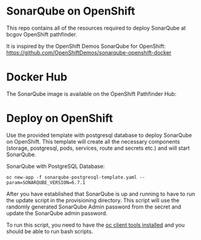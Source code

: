 # SonarQube on OpenShift
This repo contains all of the resources required to deploy SonarQube at bcgov OpenShift pathfinder.

It is inspired by the OpenShift Demos SonarQube for OpenShift:
https://github.com/OpenShiftDemos/sonarqube-openshift-docker

# Docker Hub

The SonarQube image is available on the OpenShift Pathfinder Hub:

# Deploy on OpenShift
Use the provided template with postgresql database to deploy SonarQube on 
OpenShift. This template will create all the necessary components (storage, postgresql, pods, services, route and secrets etc.) and will start SonarQube.

SonarQube with PostgreSQL Database:

    oc new-app -f sonarqube-postgresql-template.yaml --param=SONARQUBE_VERSION=6.7.1
 
After you have established that SonarQube is up and running to have to run the update script in the provisioning directory. This script will use the randomly generated SonarQube Admin password from the secret and update the SonarQube admin password.

To run this script, you need to have the [oc client tools installed](https://www.openshift.org/download.html) and you should be able to run bash scripts.
